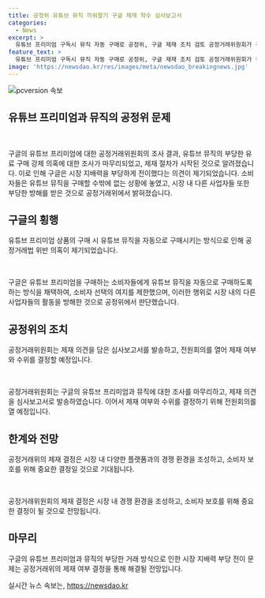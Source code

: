 ```yaml
---
title: 공정위 유튜브 뮤직 끼워팔기 구글 제재 착수 심사보고서
categories:
  - News
excerpt: >
  유튜브 프리미엄 구독시 뮤직 자동 구매로 공정위, 구글 제재 조치 검토 공정거래위원회가 구글의 유튜브 뮤직 끼워팔기 의혹 조사를 완료하고 제재 절차에 들어갔다. 구글은 유튜브 프리미엄 구독자에게 유튜브 뮤직을 자동으로 판매하여 시장지배력을 부당하게 확대했다는 것으로 보고있고, 이에 따라 소비자의 선택권이 제한되고, 시장 내 다른 사업자의 활동도 부당하게 방해받았다는 것으로 공정위가 결론내렸다. 이에 대한 제재 여부와 수위는 곧 결정될 예정이다.
feature_text: >
  유튜브 프리미엄 구독시 뮤직 자동 구매로 공정위, 구글 제재 조치 검토 공정거래위원회가 구글의 유튜브 뮤직 끼워팔기 의혹 조사를 완료하고 제재 절차에 들어갔다. 구글은 유튜브 프리미엄 구독자에게 유튜브 뮤직을 자동으로 판매하여 시장지배력을 부당하게 확대했다는 것으로 보고있고, 이에 따라 소비자의 선택권이 제한되고, 시장 내 다른 사업자의 활동도 부당하게 방해받았다는 것으로 공정위가 결론내렸다. 이에 대한 제재 여부와 수위는 곧 결정될 예정이다.
image: 'https://newsdao.kr/res/images/meta/newsdao_breakingnews.jpg'
---
```


<p><img src="https://newsdao.kr/res/images/meta/newsdao_breakingnews.jpg" alt="pcversion 속보" /></p>

<h2>유튜브 프리미엄과 뮤직의 공정위 문제</h2>

<p data-ke-size="size16">&nbsp;</p>

<p>구글의 유튜브 프리미엄에 대한 공정거래위원회의 조사 결과, 유튜브 뮤직의 부당한 유료 구매 강제 의혹에 대한 조사가 마무리되었고, 제재 절차가 시작된 것으로 알려졌습니다. 이로 인해 구글은 시장 지배력을 부당하게 전이했다는 의견이 제기되었습니다. 소비자들은 유튜브 뮤직을 구매할 수밖에 없는 상황에 놓였고, 시장 내 다른 사업자들 또한 부당한 방해를 받은 것으로 공정거래위에서 밝혀졌습니다.</p>

<h2 data-ke-size="size26">구글의 횡행</h2>

<p data-ke-size="size16">유튜브 프리미엄 상품의 구매 시 유튜브 뮤직을 자동으로 구매시키는 방식으로 인해 공정거래법 위반 의혹이 제기되었습니다.</p>

<p data-ke-size="size16">&nbsp;</p>

<p>구글은 유튜브 프리미엄을 구매하는 소비자들에게 유튜브 뮤직을 자동으로 구매하도록 하는 방식을 채택하여, 소비자 선택의 여지를 제한했으며, 이러한 행위로 시장 내의 다른 사업자들의 활동을 방해한 것으로 공정위에서 판단했습니다.</p>

<h2 data-ke-size="size26">공정위의 조치</h2>

<p data-ke-size="size16">공정거래위원회는 제재 의견을 담은 심사보고서를 발송하고, 전원회의를 열어 제재 여부와 수위를 결정할 예정입니다.</p>

<p data-ke-size="size16">&nbsp;</p>

<p>공정거래위원회는 구글의 유튜브 프리미엄과 뮤직에 대한 조사를 마무리하고, 제재 의견을 심사보고서로 발송하였습니다. 이어서 제재 여부와 수위를 결정하기 위해 전원회의를 열 예정입니다.</p>

<h2 data-ke-size="size26">한계와 전망</h2>

<p data-ke-size="size16">공정거래위의 제재 결정은 시장 내 다양한 플랫폼과의 경쟁 환경을 조성하고, 소비자 보호를 위해 중요한 결정일 것으로 기대됩니다.</p>

<p data-ke-size="size16">&nbsp;</p>

<p>공정거래위원회의 제재 결정은 시장 내 경쟁 환경을 조성하고, 소비자 보호를 위해 중요한 결정이 될 것으로 전망됩니다.</p>

<h2 data-ke-size="size26">마무리</h2>

<p data-ke-size="size16">구글의 유튜브 프리미엄과 뮤직의 부당한 거래 방식으로 인한 시장 지배력 부당 전이 문제는 공정거래위의 제재 여부 결정을 통해 해결될 전망입니다.</p>
실시간 뉴스 속보는, <a href="https://newsdao.kr" rel="dofollow">https://newsdao.kr</a>


